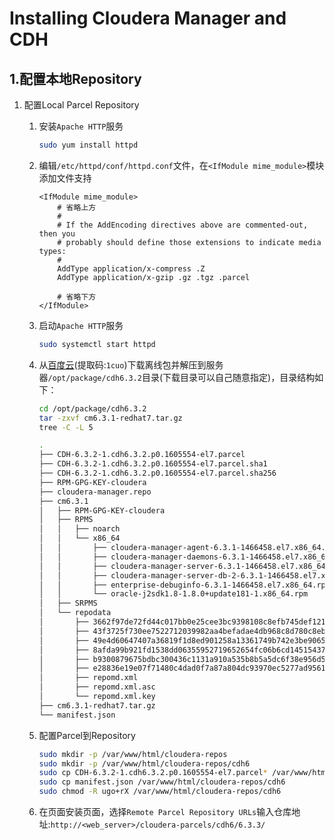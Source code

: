# Installing Cloudera Manager and CDH

## 1.配置本地Repository

1. 配置Local Parcel Repository

   1. 安装`Apache HTTP`服务

      ```sh
      sudo yum install httpd
      ```

   2. 编辑`/etc/httpd/conf/httpd.conf`文件，在`<IfModule mime_module>`模块添加文件支持

      ```sh{8}
      <IfModule mime_module>
          # 省略上方
          #
          # If the AddEncoding directives above are commented-out, then you
          # probably should define those extensions to indicate media types:
          #
          AddType application/x-compress .Z
          AddType application/x-gzip .gz .tgz .parcel
      
          # 省略下方
      </IfModule>
      ```

   3. 启动`Apache HTTP`服务

      ```sh
      sudo systemctl start httpd
      ```

   4. 从[百度云](https://pan.baidu.com/s/1dpyhF6TRXaqryab6ZVVXfw)(提取码:`1cuo`)下载离线包并解压到服务器`/opt/package/cdh6.3.2`目录(下载目录可以自己随意指定)，目录结构如下：

      ```sh
      cd /opt/package/cdh6.3.2
      tar -zxvf cm6.3.1-redhat7.tar.gz
      tree -C -L 5
      ```
      
      ```sh
      .
      ├── CDH-6.3.2-1.cdh6.3.2.p0.1605554-el7.parcel
      ├── CDH-6.3.2-1.cdh6.3.2.p0.1605554-el7.parcel.sha1
      ├── CDH-6.3.2-1.cdh6.3.2.p0.1605554-el7.parcel.sha256
      ├── RPM-GPG-KEY-cloudera
      ├── cloudera-manager.repo
      ├── cm6.3.1
      │   ├── RPM-GPG-KEY-cloudera
      │   ├── RPMS
      │   │   ├── noarch
      │   │   └── x86_64
      │   │       ├── cloudera-manager-agent-6.3.1-1466458.el7.x86_64.rpm
      │   │       ├── cloudera-manager-daemons-6.3.1-1466458.el7.x86_64.rpm
      │   │       ├── cloudera-manager-server-6.3.1-1466458.el7.x86_64.rpm
      │   │       ├── cloudera-manager-server-db-2-6.3.1-1466458.el7.x86_64.rpm
      │   │       ├── enterprise-debuginfo-6.3.1-1466458.el7.x86_64.rpm
      │   │       └── oracle-j2sdk1.8-1.8.0+update181-1.x86_64.rpm
      │   ├── SRPMS
      │   └── repodata
      │       ├── 3662f97de72fd44c017bb0e25cee3bc9398108c8efb745def12130a69df2ecb2-filelists.sqlite.bz2
      │       ├── 43f3725f730ee7522712039982aa4befadae4db968c8d780c8eb15ae9872cd4d-primary.xml.gz
      │       ├── 49e4d60647407a36819f1d8ed901258a13361749b742e3be9065025ad31feb8e-filelists.xml.gz
      │       ├── 8afda99b921fd1538dd06355952719652654fc06b6cd14515437bda28376c03d-other.sqlite.bz2
      │       ├── b9300879675bdbc300436c1131a910a535b8b5a5dc6f38e956d51769b6771a96-primary.sqlite.bz2
      │       ├── e28836e19e07f71480c4dad0f7a87a804dc93970ec5277ad95614e8ffcff0d58-other.xml.gz
      │       ├── repomd.xml
      │       ├── repomd.xml.asc
      │       └── repomd.xml.key
      ├── cm6.3.1-redhat7.tar.gz
      └── manifest.json
      ```
      
      

   5. 配置Parcel到Repository

      ```sh
      sudo mkdir -p /var/www/html/cloudera-repos
      sudo mkdir -p /var/www/html/cloudera-repos/cdh6
      sudo cp CDH-6.3.2-1.cdh6.3.2.p0.1605554-el7.parcel* /var/www/html/cloudera-repos/cdh6
      sudo cp manifest.json /var/www/html/cloudera-repos/cdh6
      sudo chmod -R ugo+rX /var/www/html/cloudera-repos/cdh6
      ```

   6. 在页面安装页面，选择`Remote Parcel Repository URLs`输入仓库地址:`http://<web_server>/cloudera-parcels/cdh6/6.3.3/`

